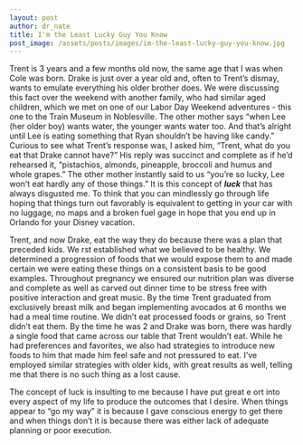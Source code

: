 ```yaml
---
layout: post
author: dr_nate
title: I'm the Least Lucky Guy You Know
post_image: /assets/posts/images/im-the-least-lucky-guy-you-know.jpg
---
```

Trent is 3 years and a few months old now, the same age that I was when Cole was born. Drake is just over a year old and, often to Trent’s dismay, wants to emulate everything his older brother does. We were discussing this fact over the weekend with another family, who had similar aged children, which we met on one of our Labor Day Weekend adventures - this one to the Train Museum in Noblesville. The other mother says “when Lee (her older boy) wants water, the younger wants water too. And that’s alright until Lee is eating something that Ryan shouldn’t be having like candy.” Curious to see what Trent’s response was, I asked him, “Trent, what do you eat that Drake cannot have?” His reply was succinct and complete as if he’d rehearsed it, “pistachios, almonds, pineapple, broccoli and humus and whole grapes.” The other mother instantly said to us “you’re so lucky, Lee won’t eat hardly any of those things.” It is this concept of **_luck_** that has always disgusted me. To think that you can mindlessly go through life hoping that things turn out favorably is equivalent to getting in your car with no luggage, no maps and a broken fuel gage in hope that you end up in Orlando for your Disney vacation.

Trent, and now Drake, eat the way they do because there was a plan that preceded kids. We  rst established what we believed to be healthy. We determined a progression of foods that we would expose them to and made certain we were eating these things on a consistent basis to be good examples. Throughout pregnancy we ensured our nutrition plan was diverse and complete as well as carved out dinner time to be stress free with positive interaction and great music. By the time Trent graduated from exclusively breast milk and began implementing avocados at 6 months we had a meal time routine. We didn’t eat processed foods or grains, so Trent didn’t eat them. By the time he was 2 and Drake was born, there was hardly a single food that came across our table that Trent wouldn’t eat. While he had preferences and favorites, we also had strategies to introduce new foods to him that made him feel safe and not pressured to eat. I’ve employed similar strategies with older kids, with great results as well, telling me that there is no such thing as a lost cause.

The concept of luck is insulting to me because I have put great e ort into every aspect of my life to produce the outcomes that I desire. When things appear to “go my way” it is because I gave conscious energy to get there and when things don’t it is because there was either lack of adequate planning or poor execution.
